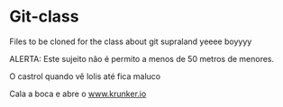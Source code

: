 # Git-class
Files to be cloned for the class about git
supraland 
yeeee boyyyy

ALERTA: Este sujeito não é permito a menos de 50 metros de menores.

O castrol quando vê lolis até fica maluco

Cala a boca e abre o www.krunker.io